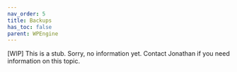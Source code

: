 ```yaml
---
nav_order: 5
title: Backups
has_toc: false
parent: WPEngine
---
```

[WIP] This is a stub. Sorry, no information yet.
Contact Jonathan if you need information on this topic.
